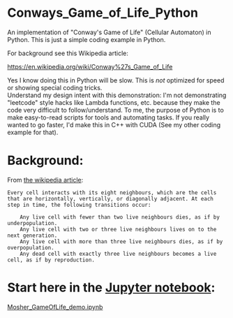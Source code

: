 # Conways_Game_of_Life_Python
An implementation of "Conway's Game of Life"  (Cellular Automaton) in Python. This is just a simple coding example in Python.

For background see this Wikipedia article:

https://en.wikipedia.org/wiki/Conway%27s_Game_of_Life

Yes I know doing this in Python will be slow. This is _not_ optimized for speed or showing special coding tricks.   
Understand my design intent with this demonstration: I'm not demonstrating "leetcode" style hacks like Lambda functions, etc. because they make the code very difficult to follow/understand. To me, the purpose of Python is to make easy-to-read scripts for tools and automating tasks. If you really wanted to go faster, I'd make this in C++ with CUDA (See my other coding example for that).

# Background:
From [the wikipedia article](https://en.wikipedia.org/wiki/Conway%27s_Game_of_Life):
```
Every cell interacts with its eight neighbours, which are the cells that are horizontally, vertically, or diagonally adjacent. At each step in time, the following transitions occur:

    Any live cell with fewer than two live neighbours dies, as if by underpopulation.
    Any live cell with two or three live neighbours lives on to the next generation.
    Any live cell with more than three live neighbours dies, as if by overpopulation.
    Any dead cell with exactly three live neighbours becomes a live cell, as if by reproduction.
```

# Start here in the [Jupyter notebook](Mosher_GameOfLife_demo.ipynb):
[Mosher_GameOfLife_demo.ipynb](Mosher_GameOfLife_demo.ipynb)
